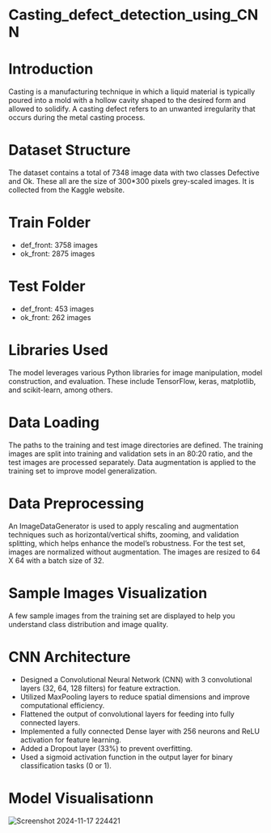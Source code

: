 # Casting_defect_detection_using_CNN
# Introduction
Casting is a manufacturing technique in which a liquid material is typically poured into a mold with a hollow cavity shaped to the desired form and allowed to solidify. A casting defect refers to an unwanted irregularity that occurs during the metal casting process.
# Dataset Structure
The dataset contains a total of 7348 image data with two classes Defective and Ok. These all are the size of 300*300 pixels grey-scaled images. It is collected from the Kaggle website.
# Train Folder
- def_front: 3758 images
- ok_front: 2875 images
# Test Folder
- def_front: 453 images
- ok_front: 262 images
# Libraries Used
The model leverages various Python libraries for image manipulation, model construction, and evaluation. These include TensorFlow, keras, matplotlib, and scikit-learn, among others.
# Data Loading
The paths to the training and test image directories are defined. The training images are split into training and validation sets in an 80:20 ratio, and the test images are processed separately. Data augmentation is applied to the training set to improve model generalization.
# Data Preprocessing
An ImageDataGenerator is used to apply rescaling and augmentation techniques such as horizontal/vertical shifts, zooming, and validation splitting, which helps enhance the model’s robustness. For the test set, images are normalized without augmentation. The images are resized to 64 X 64 with a batch size of 32.
# Sample Images Visualization
A few sample images from the training set are displayed to help you understand class distribution and image quality.
# CNN Architecture
- Designed a Convolutional Neural Network (CNN) with 3 convolutional layers (32, 64, 128 filters) for feature extraction.
- Utilized MaxPooling layers to reduce spatial dimensions and improve computational efficiency.
- Flattened the output of convolutional layers for feeding into fully connected layers.
- Implemented a fully connected Dense layer with 256 neurons and ReLU activation for feature learning.
- Added a Dropout layer (33%) to prevent overfitting.
- Used a sigmoid activation function in the output layer for binary classification tasks (0 or 1).
# Model Visualisationn
![Screenshot 2024-11-17 224421](https://github.com/user-attachments/assets/db7a4b01-1390-419f-9b91-6e4bae0d61c5)
